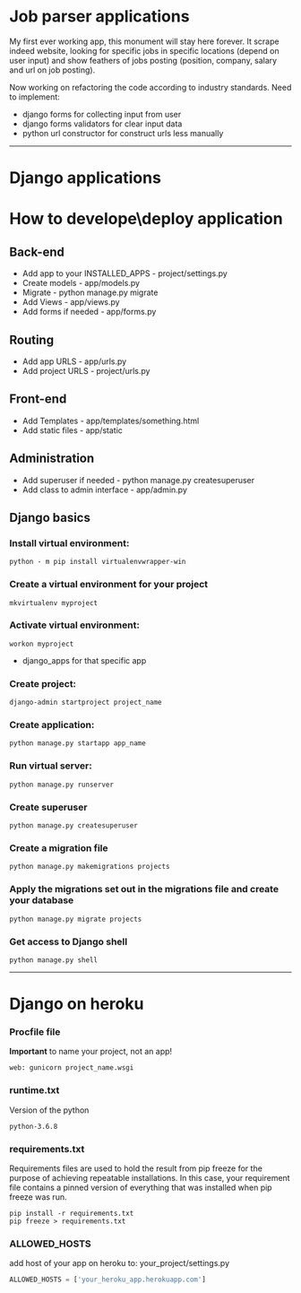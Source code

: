 # Job parser applications

My first ever working app, this monument will stay here forever. It scrape indeed website, looking for specific jobs in specific locations (depend on user input) and show feathers of jobs posting (position, company, salary and url on job posting).

Now working on refactoring the code according to industry standards. Need to implement:
- django forms for collecting input from user
- django forms validators for clear input data
- python url constructor for construct urls less manually

---

# Django applications

# How to develope\deploy application
## Back-end
- Add app to your INSTALLED_APPS - project/settings.py
- Create models - app/models.py
- Migrate - python manage.py migrate
- Add Views - app/views.py
- Add forms if needed - app/forms.py
## Routing
- Add app URLS - app/urls.py
- Add project URLS - project/urls.py
## Front-end
- Add Templates - app/templates/something.html
- Add static files - app/static
## Administration
- Add superuser if needed - python manage.py createsuperuser
- Add class to admin interface - app/admin.py

## Django basics

### Install virtual environment:
```
python - m pip install virtualenvwrapper-win
```

### Create a virtual environment for your project
```
mkvirtualenv myproject
```

### Activate virtual environment:
```
workon myproject
```
- django_apps for that specific app

### Create project:
```
django-admin startproject project_name
```

### Create application:
```
python manage.py startapp app_name
```

### Run virtual server:
```
python manage.py runserver
```

### Create superuser
```
python manage.py createsuperuser
```

### Create a migration file
```
python manage.py makemigrations projects
```
### Apply the migrations set out in the migrations file and create your database
```
python manage.py migrate projects
```
### Get access to Django shell
```
python manage.py shell
```

---
# Django on heroku

### Procfile file
**Important** to name your project, not an app!
```
web: gunicorn project_name.wsgi
```
### runtime.txt
Version of the python
```
python-3.6.8
```

### requirements.txt
Requirements files are used to hold the result from pip freeze for the purpose of achieving repeatable installations. In this case, your requirement file contains a pinned version of everything that was installed when pip freeze was run.
```
pip install -r requirements.txt
pip freeze > requirements.txt
```

### ALLOWED_HOSTS
add host of your app on heroku to: your_project/settings.py

```python
ALLOWED_HOSTS = ['your_heroku_app.herokuapp.com']
```
